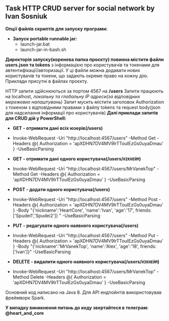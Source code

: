 ## Task HTTP CRUD server for social network by Ivan Sosniuk

**Опції файлів скриптів для запуску програми:**
 - **Запуск portable runnable jar:**
    - launch-jar.bat
    - launch-jar-in-bash.sh

**Директорія запуску(коренева папка проєкту) повинна містити файли users.json та tokens** з інформацією про користувачів та токенами для автентифікації/авторизації. У ці файли можна додавати нових користувачів та токени, що задають окреме право на кожну дію. Приклади присутні в файлах проєкту. 

HTTP запити здійснюються за портом 4567  на **/users**
Запити працюють на localhost, *локальну та глобальну  IP адреси(за відповідних мережевих налаштувань)*
Запит мусить містити заголовок Authorization з токеном з відповідними правами з файлу tokens та request body(json для надсилання інформації про користувачів)
**Далі приклади запитів для CRUD дій у PowerShell:**

 - **GET - отримати дані всіх юзерів(/users)** 
 - Invoke-WebRequest -Uri "http://localhost:4567/users" -Method Get -Headers @{ Authorization = 'apXDHN7DV4MV9lrTTouIEzGs0uyaDmau' } -UseBasicParsing
   
 - **GET - отримати дані одного користувача(/users/`НІКНЕЙМ`)**
 - Invoke-WebRequest -Uri "http://localhost:4567/users/MrVanekTop" -Method Get -Headers @{ Authorization = 'apXDHN7DV4MV9lrTTouIEzGs0uyaDmau' } -UseBasicParsing
 - **POST - додати одного користувача(/users)**
 - Invoke-WebRequest -Uri "http://localhost:4567/users" -Method Post -Headers @{ Authorization = 'apXDHN7DV4MV9lrTTouIEzGs0uyaDmau' } -Body "{'nickname':'HeartCore', 'name':'Ivan', 'age':'17', friends:['Spudei1','Spudei2']} " -UseBasicParsing
 - **PUT - редагувати одного наявного користувача(/users)**
 - Invoke-WebRequest -Uri "http://localhost:4567/users" -Method Put
   -Headers @{ Authorization = 'apXDHN7DV4MV9lrTTouIEzGs0uyaDmau' } -Body "{'nickname':'MrVanekTop', 'name':'Alex', 'age':'18', friends:['Ivan']}" -UseBasicParsing
 - **DELETE - видалити одного наявного користувача(/users/`НІКНЕЙМ`)**
 - Invoke-WebRequest -Uri "http://localhost:4567/users/MrVanekTop"
   -Method Delete -Headers @{ Authorization = 'apXDHN7DV4MV9lrTTouIEzGs0uyaDmau' } -UseBasicParsing

Основний код написано на Java 8. Для API ендпойнтів використовував фреймворк Spark.

**У випадку виникнення питань до коду звертайтеся в телеграм:
@heart_and_core**
